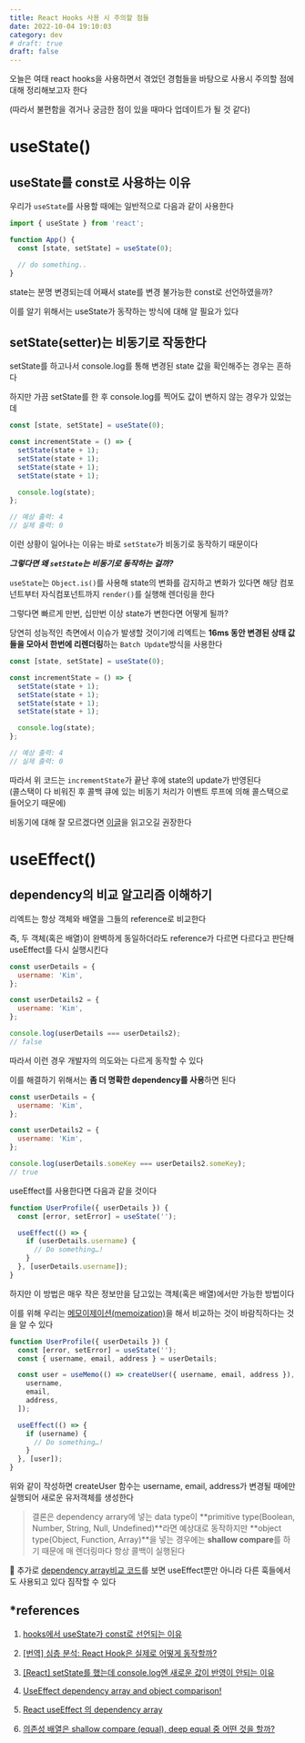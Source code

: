 ```yaml
---
title: React Hooks 사용 시 주의할 점들
date: 2022-10-04 19:10:03
category: dev
# draft: true
draft: false
---
```


오늘은 여태 react hooks을 사용하면서 겪었던 경험들을 바탕으로 사용시 주의할 점에 대해 정리해보고자 한다

(따라서 불편함을 겪거나 궁금한 점이 있을 때마다 업데이트가 될 것 같다)

# useState()

## useState를 const로 사용하는 이유

우리가 `useState`를 사용할 때에는 일반적으로 다음과 같이 사용한다

```js
import { useState } from 'react';

function App() {
  const [state, setState] = useState(0);

  // do something..
}
```

state는 분명 변경되는데 어째서 state를 변경 불가능한 const로 선언하였을까?

이를 알기 위해서는 useState가 동작하는 방식에 대해 알 필요가 있다

## setState(setter)는 비동기로 작동한다

setState를 하고나서 console.log를 통해 변경된 state 값을 확인해주는 경우는 흔하다

하지만 가끔 setState를 한 후 console.log를 찍어도 값이 변하지 않는 경우가 있었는데

```js
const [state, setState] = useState(0);

const incrementState = () => {
  setState(state + 1);
  setState(state + 1);
  setState(state + 1);
  setState(state + 1);

  console.log(state);
};

// 예상 출력: 4
// 실제 출력: 0
```

이런 상황이 일어나는 이유는 바로 `setState`가 비동기로 동작하기 때문이다

**_그렇다면 왜 `setState`는 비동기로 동작하는 걸까?_**

`useState`는 `Object.is()`를 사용해 state의 변화를 감지하고 변화가 있다면 해당 컴포넌트부터 자식컴포넌트까지 `render()`를 실행해 렌더링을 한다

그렇다면 빠르게 만번, 십만번 이상 state가 변한다면 어떻게 될까?

당연히 성능적인 측면에서 이슈가 발생할 것이기에 리엑트는 **16ms 동안 변경된 상태 값들을 모아서 한번에 리렌더링**하는 `Batch Update`방식을 사용한다

```js
const [state, setState] = useState(0);

const incrementState = () => {
  setState(state + 1);
  setState(state + 1);
  setState(state + 1);
  setState(state + 1);

  console.log(state);
};

// 예상 출력: 4
// 실제 출력: 0
```

따라서 위 코드는 `incrementState`가 끝난 후에 state의 update가 반영된다<br />(콜스택이 다 비워진 후 콜백 큐에 있는 비동기 처리가 이벤트 루프에 의해 콜스택으로 들어오기 때문에)

비동기에 대해 잘 모르겠다면 [이글](<https://alpaca92.github.io/dev/자바스크립트에-대하여-(1)/>)을 읽고오길 권장한다

# useEffect()

## dependency의 비교 알고리즘 이해하기

리엑트는 항상 객체와 배열을 그들의 reference로 비교한다

즉, 두 객체(혹은 배열)이 완벽하게 동일하더라도 reference가 다르면 다르다고 판단해 useEffect를 다시 실행시킨다

```js
const userDetails = {
  username: 'Kim',
};

const userDetails2 = {
  username: 'Kim',
};

console.log(userDetails === userDetails2);
// false
```

따라서 이런 경우 개발자의 의도와는 다르게 동작할 수 있다

이를 해결하기 위해서는 **좀 더 명확한 dependency를 사용**하면 된다

```js
const userDetails = {
  username: 'Kim',
};

const userDetails2 = {
  username: 'Kim',
};

console.log(userDetails.someKey === userDetails2.someKey);
// true
```

useEffect를 사용한다면 다음과 같을 것이다

```js
function UserProfile({ userDetails }) {
  const [error, setError] = useState('');

  useEffect(() => {
    if (userDetails.username) {
      // Do something…!
    }
  }, [userDetails.username]);
}
```

하지만 이 방법은 매우 작은 정보만을 담고있는 객체(혹은 배열)에서만 가능한 방법이다

이를 위해 우리는 [메모이제이션(memoization)](https://en.wikipedia.org/wiki/Memoization)을 해서 비교하는 것이 바람직하다는 것을 알 수 있다

```js
function UserProfile({ userDetails }) {
  const [error, setError] = useState('');
  const { username, email, address } = userDetails;

  const user = useMemo(() => createUser({ username, email, address }), [
    username,
    email,
    address,
  ]);

  useEffect(() => {
    if (username) {
      // Do something…!
    }
  }, [user]);
}
```

위와 같이 작성하면 createUser 함수는 username, email, address가 변경될 때에만 실행되어 새로운 유저객체를 생성한다

> 결론은 dependency arrary에 넣는 data type이 **primitive type(Boolean, Number, String, Null, Undefined)**라면 예상대로 동작하지만 **object type(Object, Function, Array)**을 넣는 경우에는 **shallow compare**를 하기 때문에 매 렌더링마다 항상 콜백이 실행된다

🍪 추가로 [dependency array비교 코드](https://github.com/facebook/react/blob/ddd1faa1972b614dfbfae205f2aa4a6c0b39a759/packages/react-reconciler/src/ReactFiberHooks.new.js#L296)를 보면 useEffect뿐만 아니라 다른 훅들에서도 사용되고 있다 짐작할 수 있다

## \*references

1. [hooks에서 useState가 const로 선언되는 이유](https://dudghsx.tistory.com/18)

2. [[번역] 심층 분석: React Hook은 실제로 어떻게 동작할까?](https://hewonjeong.github.io/deep-dive-how-do-react-hooks-really-work-ko/)

3. [[React] setState를 했는데 console.log엔 새로운 값이 반영이 안되는 이유](https://hae-ong.tistory.com/97)

4. [UseEffect dependency array and object comparison!](https://dev.to/ms_yogii/useeffect-dependency-array-and-object-comparison-45el)

5. [React useEffect 의 dependency array](https://sgwanlee.medium.com/useeffect의-dependency-array-ebd15f35403a)

6. [의존성 배열은 shallow compare (equal), deep equal 중 어떤 것을 할까?](https://velog.io/@ckvelog/dependency-array-shallow-equal)
